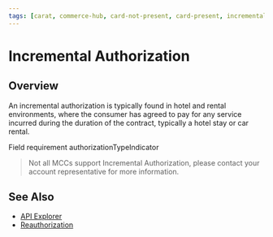 ```yaml
---
tags: [carat, commerce-hub, card-not-present, card-present, incremental-auth, authorization]
---
```


# Incremental Authorization

## Overview

An incremental authorization is typically found in hotel and rental environments, where the consumer has agreed to pay for any service incurred during the duration of the contract, typically a hotel stay or car rental. 

Field requirement authorizationTypeIndicator

<!-- theme: warning -->
> Not all MCCs support Incremental Authorization, please contact your account representative for more information.

## See Also
- [API Explorer](url)
- [Reauthorization](Re-Auth.md)

